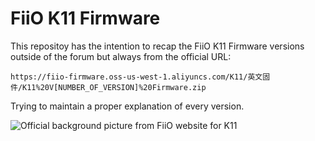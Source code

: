 # FiiO K11 Firmware
This repositoy has the intention to recap the FiiO K11 Firmware versions outside of the forum but always from the official URL:

`https://fiio-firmware.oss-us-west-1.aliyuncs.com/K11/英文固件/K11%20V[NUMBER_OF_VERSION]%20Firmware.zip`

Trying to maintain a proper explanation of every version.

![Official background picture from FiiO website for K11](https://nwzimg.wezhan.net/contents/sitefiles3600/18000638/images/8212701.jpg)
